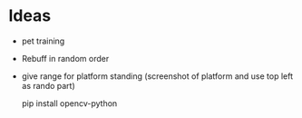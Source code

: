 # Ideas

- pet training

- Rebuff in random order

- give range for platform standing (screenshot of platform and use top left as rando part)


    pip install opencv-python